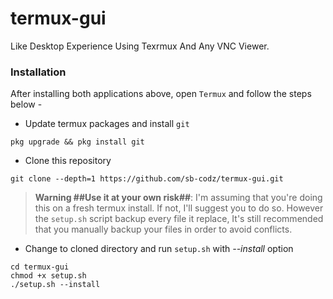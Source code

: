 # termux-gui
Like Desktop Experience Using Texrmux And Any VNC Viewer.
### Installation

After installing both applications above, open `Termux` and follow the steps below -

- Update termux packages and install `git`
```
pkg upgrade && pkg install git
```

- Clone this repository
```
git clone --depth=1 https://github.com/sb-codz/termux-gui.git
```

> **Warning ##Use it at your own risk##**: I'm assuming that you're doing this on a fresh termux install. If not, I'll suggest you to do so. However the `setup.sh` script backup every file it replace, It's still recommended that you manually backup your files in order to avoid conflicts. <br />

- Change to cloned directory and run `setup.sh` with *--install* option
```
cd termux-gui
chmod +x setup.sh
./setup.sh --install
```